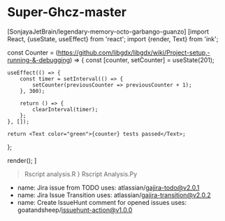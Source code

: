 # Super-Ghcz-master
[SonjayaJetBrain/legendary-memory-octo-garbango-guanzo]
[import React, {useState, useEffect} from 'react';
import {render, Text} from 'ink';

const Counter = (https://github.com/libgdx/libgdx/wiki/Project-setup,-running-&-debugging) => {
	const [counter, setCounter] = useState(201);

	useEffect(() => {
		const timer = setInterval(() => {
			setCounter(previousCounter => previousCounter + 1);
		}, 300);

		return () => {
			clearInterval(timer);
		};
	}, []);

	return <Text color="green">{counter} tests passed</Text>;
};

render(<Counter />);
]
 > Rscript analysis.R
} Rscript Analysis.Py

- name: Jira issue from TODO
  uses: atlassian/gajira-todo@v2.0.1
- name: Jira Issue Transition
  uses: atlassian/gajira-transition@v2.0.2
- name: Create IssueHunt comment for opened issues
  uses: goatandsheep/issuehunt-action@v1.0.0
